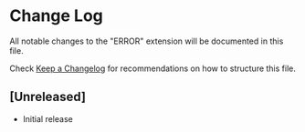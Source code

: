 # Change Log

All notable changes to the "ERROR" extension will be documented in this file.

Check [Keep a Changelog](http://keepachangelog.com/) for recommendations on how to structure this file.

## [Unreleased]

- Initial release